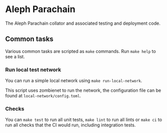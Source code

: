 # Aleph Parachain

The Aleph Parachain collator and associated testing and deployment code.

## Common tasks

Various common tasks are scripted as `make` commands. Run `make help` to see a list.

### Run local test network

You can run a simple local network using `make run-local-network`.

This script uses zombienet to run the network, the configuration file can be found
at `local-network/config.toml`.

### Checks

You can `make test` to run all unit tests, `make lint` to run all lints or `make ci` to
run all checks that the CI would run, including integration tests.